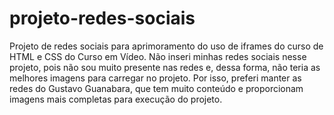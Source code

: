 # projeto-redes-sociais
 Projeto de redes sociais para aprimoramento do uso de iframes do curso de HTML e CSS do Curso em Vídeo.
 Não inseri minhas redes sociais nesse projeto, pois não sou muito presente nas redes e, dessa forma, não teria as melhores imagens para carregar no projeto.
 Por isso, preferi manter as redes do Gustavo Guanabara, que tem muito conteúdo e proporcionam imagens mais completas para execução do projeto.

